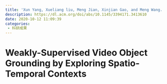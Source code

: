 ```yaml
---
title: 'Xun Yang, Xueliang liu, Meng Jian, Xinjian Gao, and Meng Wang. 2020. Weakly-Supervised Video Object Grounding by Exploring Spatio-Temporal Contexts. In Proceedings of the 28th ACM International Conference on Multimedia (MM '20). Association for Computing Machinery, New York, NY, USA, 1939–1947.'
description: https://dl.acm.org/doi/abs/10.1145/3394171.3413610
date: 2020-10-12 11:09:39
categories:
 - 科研成果
---
```

# Weakly-Supervised Video Object Grounding by Exploring Spatio-Temporal Contexts